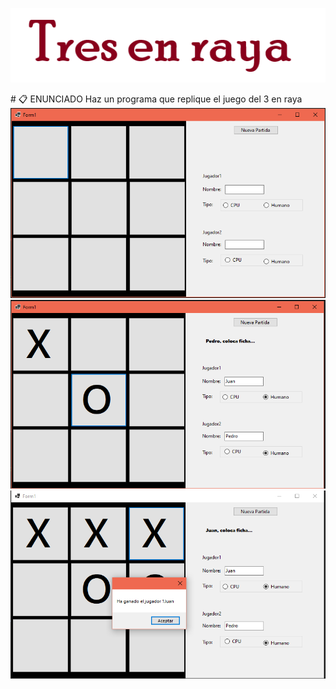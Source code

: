  <p align="center">
  <img src="https://github.com/Almudena188/C2-C/blob/main/3enRaya/imagenes/titulo.png">
</p>
# 📋 ENUNCIADO
Haz un programa que replique el juego del 3 en raya
<img src="https://github.com/Almudena188/C2-C/blob/main/3enRaya/imagenes/1.PNG">
<img src="https://github.com/Almudena188/C2-C/blob/main/3enRaya/imagenes/2.PNG">
<img src="https://github.com/Almudena188/C2-C/blob/main/3enRaya/imagenes/3.PNG">

